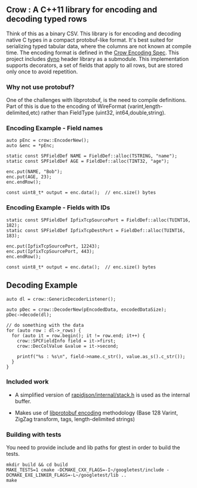 ## Crow : A C++11 library for encoding and decoding typed rows

Think of this as a binary CSV.  This library is for encoding and decoding native C types in a compact protobuf-like format.  It's best suited for serializing typed tabular data, where the columns are not known at compile time.  The encoding format is defined in the [Crow Encoding Spec](https://github.com/packetzero/libcrow_cr/blob/master/doc/CrowEncodingSpec.md).  This project includes [dyno](https://github.com/packetzero/dyno) header library as a submodule.
This implementation supports decorators, a set of fields that apply to all rows, but are stored only once to avoid repetition.

### Why not use protobuf?
One of the challenges with libprotobuf, is the need to compile definitions.  Part of this
is due to the encoding of WireFormat (varint,length-delimited,etc) rather than FieldType
(uint32, int64,double,string).

### Encoding Example - Field names

```
auto pEnc = crow::EncoderNew();
auto &enc = *pEnc;

static const SPFieldDef NAME = FieldDef::alloc(TSTRING, "name");
static const SPFieldDef AGE = FieldDef::alloc(TINT32, "age");

enc.put(NAME, "Bob");
enc.put(AGE, 23);
enc.endRow();

const uint8_t* output = enc.data();  // enc.size() bytes
```

### Encoding Example - Fields with IDs

```
static const SPFieldDef IpfixTcpSourcePort = FieldDef::alloc(TUINT16, 182);
static const SPFieldDef IpfixTcpDestPort = FieldDef::alloc(TUINT16, 183);

enc.put(IpfixTcpSourcePort, 12243);
enc.put(IpfixTcpSourcePort, 443);
enc.endRow();

const uint8_t* output = enc.data();  // enc.size() bytes
```

## Decoding Example

```
auto dl = crow::GenericDecoderListener();

auto pDec = crow::DecoderNew(pEncodedData, encodedDataSize);
pDec->decode(dl);

// do something with the data
for (auto row : dl->_rows) {
  for (auto it = row.begin(); it != row.end; it++) {
    crow::SPCFieldInfo field = it->first;
    crow::DecColValue &value = it->second;

    printf("%s : %s\n", field->name.c_str(), value.as_s().c_str());
  }
}

```

### Included work

- A simplified version of [rapidjson/internal/stack.h](https://github.com/Tencent/rapidjson/blob/master/include/rapidjson/internal/stack.h) is used as the internal buffer.

- Makes use of [libprotobuf encoding](https://developers.google.com/protocol-buffers/docs/encoding) methodology (Base 128 Varint, ZigZag transform, tags, length-delimited strings)

### Building with tests
You need to provide include and lib paths for gtest in order to build the tests.
```
mkdir build && cd build
MAKE_TESTS=1 cmake -DCMAKE_CXX_FLAGS=-I~/googletest/include -DCMAKE_EXE_LINKER_FLAGS=-L~/googletest/lib ..
make
```
